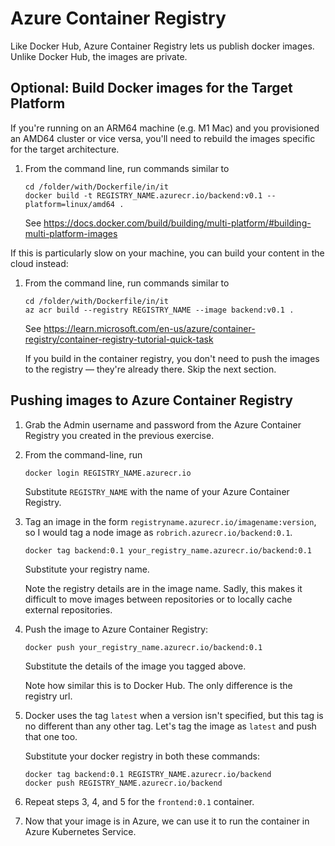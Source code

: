 Azure Container Registry
========================

Like Docker Hub, Azure Container Registry lets us publish docker images.  Unlike Docker Hub, the images are private.


Optional: Build Docker images for the Target Platform
-----------------------------------------------------

If you're running on an ARM64 machine (e.g. M1 Mac) and you provisioned an AMD64 cluster or vice versa, you'll need to rebuild the images specific for the target architecture.

1. From the command line, run commands similar to

   ```
   cd /folder/with/Dockerfile/in/it
   docker build -t REGISTRY_NAME.azurecr.io/backend:v0.1 --platform=linux/amd64 .
   ```

   See https://docs.docker.com/build/building/multi-platform/#building-multi-platform-images

If this is particularly slow on your machine, you can build your content in the cloud instead:

1. From the command line, run commands similar to

   ```
   cd /folder/with/Dockerfile/in/it
   az acr build --registry REGISTRY_NAME --image backend:v0.1 .
   ```

   See https://learn.microsoft.com/en-us/azure/container-registry/container-registry-tutorial-quick-task

   If you build in the container registry, you don't need to push the images to the registry — they're already there.  Skip the next section.


Pushing images to Azure Container Registry
------------------------------------------

1. Grab the Admin username and password from the Azure Container Registry you created in the previous exercise.

2. From the command-line, run

   ```
   docker login REGISTRY_NAME.azurecr.io
   ```

   Substitute `REGISTRY_NAME` with the name of your Azure Container Registry.

3. Tag an image in the form `registryname.azurecr.io/imagename:version`, so I would tag a node image as `robrich.azurecr.io/backend:0.1`.

   ```
   docker tag backend:0.1 your_registry_name.azurecr.io/backend:0.1
   ```

   Substitute your registry name.

   Note the registry details are in the image name.  Sadly, this makes it difficult to move images between repositories or to locally cache external repositories.

4. Push the image to Azure Container Registry:

   ```
   docker push your_registry_name.azurecr.io/backend:0.1
   ```

   Substitute the details of the image you tagged above.

   Note how similar this is to Docker Hub.  The only difference is the registry url.

5. Docker uses the tag `latest` when a version isn't specified, but this tag is no different than any other tag.  Let's tag the image as `latest` and push that one too.

   Substitute your docker registry in both these commands:

   ```
   docker tag backend:0.1 REGISTRY_NAME.azurecr.io/backend
   docker push REGISTRY_NAME.azurecr.io/backend
   ```

6. Repeat steps 3, 4, and 5 for the `frontend:0.1` container.

7. Now that your image is in Azure, we can use it to run the container in Azure Kubernetes Service.
